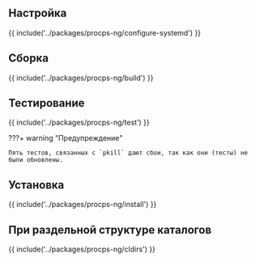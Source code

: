 <pkg :name="'procps-ng'" instsize showsbu2></pkg>

## Настройка

{{ include('../packages/procps-ng/configure-systemd') }}

## Сборка

{{ include('../packages/procps-ng/build') }}

## Тестирование

{{ include('../packages/procps-ng/test') }}

???+ warning "Предупреждение"

    Пять тестов, связанных с `pkill` дают сбои, так как они (тесты) не были обновлены.

## Установка

{{ include('../packages/procps-ng/install') }}

## При раздельной структуре каталогов

{{ include('../packages/procps-ng/cldirs') }}


